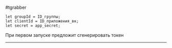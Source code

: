 #tgrabber

    let groupId = ID_группы;
    let clientId = ID_приложения_вк;
    let secret = app_secret;
    
При первом запуске предложит сгенерировать токен

----
